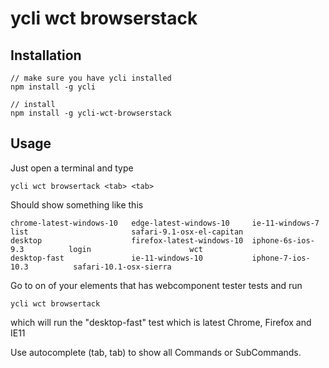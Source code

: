 ycli wct browserstack
=============

Installation
------------

```
// make sure you have ycli installed
npm install -g ycli

// install
npm install -g ycli-wct-browserstack
```

Usage
-----

Just open a terminal and type

```
ycli wct browsertack <tab> <tab>
```

Should show something like this
```
chrome-latest-windows-10   edge-latest-windows-10     ie-11-windows-7            list                       safari-9.1-osx-el-capitan
desktop                    firefox-latest-windows-10  iphone-6s-ios-9.3          login                      wct
desktop-fast               ie-11-windows-10           iphone-7-ios-10.3          safari-10.1-osx-sierra
```

Go to on of your elements that has webcomponent tester tests and run
```
ycli wct browsertack
```

which will run the "desktop-fast" test which is latest Chrome, Firefox and IE11

Use autocomplete (tab, tab) to show all Commands or SubCommands.
